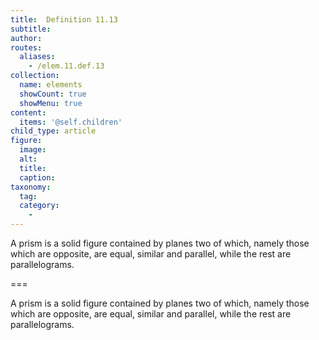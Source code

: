```yaml
---
title:  Definition 11.13
subtitle: 
author:
routes:
  aliases:
    - /elem.11.def.13
collection:
  name: elements
  showCount: true
  showMenu: true
content:
  items: '@self.children'
child_type: article
figure:
  image:
  alt:
  title:
  caption:
taxonomy:
  tag:
  category:
    - 
---
```


<p>A <hi rend="bold">prism</hi> is a solid figure contained by planes two of which, namely those which are opposite, are equal, similar and parallel, while the rest are parallelograms.</p>

===

<p>A <span class="bold">prism</span> is a solid figure contained by planes two of which, namely those which are opposite, are equal, similar and parallel, while the rest are parallelograms.</p>
